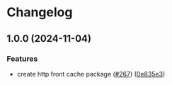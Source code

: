 # Changelog

## 1.0.0 (2024-11-04)

### Features

* create http front cache package ([#267](https://github.com/juntossomosmais/time-out-market/issues/267)) ([0e835e3](https://github.com/juntossomosmais/time-out-market/commit/0e835e3b2c2cc25418abc4fb91530ded5a605e67))

